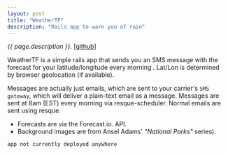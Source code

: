 ```yaml
---
layout: post
title: "WeatherTF"
description: "Rails app to warn you of rain"
---
```

_{{ page.description }}._ [[github](https://github.com/dtredger/weathertf)]

WeatherTF is a simple rails app that sends you an SMS message with the forecast for your latitude/longitude every 
morning . Lat/Lon is determined by browser geolocation (if available).

Messages are actually just emails, which are sent to your carrier's `SMS gateway`, which will deliver a plain-text 
email as a message. Messages are sent at 8am (EST) every morning via resque-scheduler. Normal emails are sent using resque.

* Forecasts are via the Forecast.io. API.
* Background images are from Ansel Adams' _"National Parks"_ series). 

`app not currently deployed anywhere`
